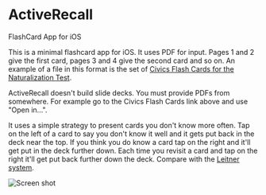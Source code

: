 # ActiveRecall

FlashCard App for iOS

This is a minimal flashcard app for iOS. It uses PDF for input. Pages 1 and 2 give the first card, pages 3 and 4 give the second card and so on. An example of a file in this format is the set of [Civics Flash Cards for the Naturalization Test](http://www.uscis.gov/sites/default/files/USCIS/Office%20of%20Citizenship/Citizenship%20Resource%20Center%20Site/Publications/PDFs/M-623_red_slides.pdf).

ActiveRecall doesn't build slide decks. You must provide PDFs from somewhere. For example go to the Civics Flash Cards link above and use "Open in...".

It uses a simple strategy to present cards you don't know more often. Tap on the left of a card to say you don't know it well and it gets put back in the deck near the top. If you think you do know a card tap on the right and it'll get put in the deck further down. Each time you revisit a card and tap on the right it'll get put back further down the deck. Compare with the [Leitner system](https://en.wikipedia.org/wiki/Leitner_system).

![Screen shot](https://raw.github.com/dpiponi/ActiveRecall/master/screenshot.png)
